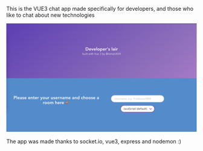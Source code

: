 This is the VUE3 chat app made specifically for developers, and those who like to chat about new technologies

[![The login page](LoginPage.jpeg)](#)

The app was made thanks to socket.io, vue3, express and nodemon :)
